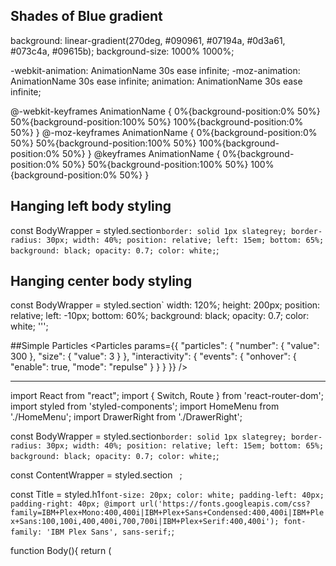 
## Shades of Blue gradient
background: linear-gradient(270deg, #090961, #07194a, #0d3a61, #073c4a, #09615b);
background-size: 1000% 1000%;

-webkit-animation: AnimationName 30s ease infinite;
-moz-animation: AnimationName 30s ease infinite;
animation: AnimationName 30s ease infinite;

@-webkit-keyframes AnimationName {
    0%{background-position:0% 50%}
    50%{background-position:100% 50%}
    100%{background-position:0% 50%}
}
@-moz-keyframes AnimationName {
    0%{background-position:0% 50%}
    50%{background-position:100% 50%}
    100%{background-position:0% 50%}
}
@keyframes AnimationName { 
    0%{background-position:0% 50%}
    50%{background-position:100% 50%}
    100%{background-position:0% 50%}
}

## Hanging left body styling
const BodyWrapper = styled.section`
  border: solid 1px slategrey;
  border-radius: 30px;
  width: 40%;
  position: relative;
  left: 15em;
  bottom: 65%;
  background: black;
  opacity: 0.7;
  color: white;
`;

## Hanging center body styling
const BodyWrapper = styled.section`
  width: 120%;
  height: 200px;
  position: relative;
  left: -10px;
  bottom: 60%;
  background: black;
  opacity: 0.7;
  color: white;
''';

##Simple Particles
<Particles
    params={{
      "particles": {
          "number": {
              "value": 300
          },
          "size": {
              "value": 3
          }
      },
      "interactivity": {
          "events": {
              "onhover": {
                  "enable": true,
                  "mode": "repulse"
              }
          }
      }
  }} />
  
  
  ----------------------------
  import React from "react";
  import { Switch, Route } from 'react-router-dom';
  import styled from 'styled-components';
  import HomeMenu from './HomeMenu';
  import DrawerRight from './DrawerRight';



  const BodyWrapper = styled.section`
    border: solid 1px slategrey;
    border-radius: 30px;
    width: 40%;
    position: relative;
    left: 15em;
    bottom: 65%;
    background: black;
    opacity: 0.7;
    color: white;
  `;

  const ContentWrapper = styled.section `
  `;

  const Title = styled.h1`
    font-size: 20px;
    color: white;
    padding-left: 40px;
    padding-right: 40px;
    @import url('https://fonts.googleapis.com/css?family=IBM+Plex+Mono:400,400i|IBM+Plex+Sans+Condensed:400,400i|IBM+Plex+Sans:100,100i,400,400i,700,700i|IBM+Plex+Serif:400,400i');
    font-family: 'IBM Plex Sans', sans-serif;
    `;
    

  function Body(){
    return (
        <BodyWrapper>
          <ContentWrapper>
          <Title> 
          <h1>Devin Sweeting is an Junior Web Developer from Portland, OR</h1>
          
          <p>So down here somewhere we talk about why an employer should hire me, but lets be real, of course they want to hire me. Why would they not, I could've filled this empty space with Lorem Ipsum but instead im frantically typing until this space is filled.</p>
          </Title>
          <DrawerRight />
          </ContentWrapper>
        </BodyWrapper>
    );
  }

  export default Body;
  ------------------------
  
  import React from "react";
  import { Switch, Route } from 'react-router-dom';
  import { createGlobalStyle } from "styled-components";
  import Body from './Body';
  import HomeMenu from './HomeMenu';
  import Particles from 'react-particles-js';
  import styled from 'styled-components';
  import TitleName from './TitleName';

  const GlobalStyles = createGlobalStyle`
    body {
      @import url('https://fonts.googleapis.com/css?family=Lato');
      font-family: 'Lato', sans-serif;
      color: white;
    }
  `;


  const Wrapper = styled.section `
    position: fixed; 
    top: 0; 
    left: 0; 
    width: 110%;
    height: 100%;
    overflow: visible;
    
    background: linear-gradient(270deg, #040d24, #093e54, #065958, #04393d, #03362d);
    background-size: 1000% 1000%;

    -webkit-animation: AnimationName 30s ease infinite;
    -moz-animation: AnimationName 30s ease infinite;
    animation: AnimationName 30s ease infinite;

    @-webkit-keyframes AnimationName {
        0%{background-position:0% 50%}
        50%{background-position:100% 50%}
        100%{background-position:0% 50%}
    }
    @-moz-keyframes AnimationName {
        0%{background-position:0% 50%}
        50%{background-position:100% 50%}
        100%{background-position:0% 50%}
    }
    @keyframes AnimationName { 
        0%{background-position:0% 50%}
        50%{background-position:100% 50%}
        100%{background-position:0% 50%}
    }
  `;


  class App extends React.Component{
      render(){
          return (
            <Wrapper>
                      <HomeMenu />
              <Particles
                  params={{
                    "particles": {
                        "number": {
                            "value": 300,
                            "density": {
                                "enable": true,
                                "value_area": 1803.4120608655228
                            },
                        },
                        "color": {
                            "value": "#d38d9f"
                        },
                        "size": {
                            "value": 8
                        }
                    },
                    "interactivity": {
                        "events": {
                            "onhover": {
                                "enable": true,
                                "mode": "repulse"
                            }
                        }
                    }
                }} 
              />
              <Body />
            </Wrapper>
          );
      };
  }

  export default App;

-------------------------
